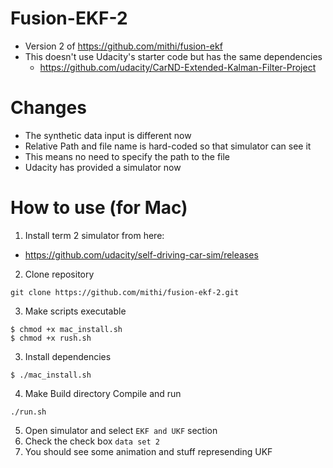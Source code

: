 # Fusion-EKF-2 

- Version 2 of https://github.com/mithi/fusion-ekf
- This doesn't use Udacity's starter code but has the same dependencies
  - https://github.com/udacity/CarND-Extended-Kalman-Filter-Project

# Changes
- The synthetic data input is different now 
- Relative Path and file name is hard-coded so that simulator can see it
- This means no need to specify the path to the file
- Udacity has provided a simulator now

# How to use (for Mac)

1. Install term 2 simulator from here:
  - https://github.com/udacity/self-driving-car-sim/releases
2. Clone repository
```
git clone https://github.com/mithi/fusion-ekf-2.git
```
3. Make scripts executable
```
$ chmod +x mac_install.sh
$ chmod +x rush.sh
```
3. Install dependencies 
```
$ ./mac_install.sh
```
4. Make Build directory Compile and run
```
./run.sh
```

5. Open simulator and select `EKF and UKF` section 
6. Check the check box `data set 2` 
7. You should see some animation and stuff represending UKF



